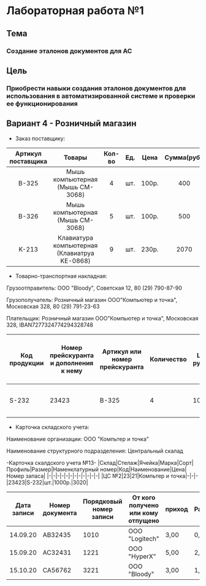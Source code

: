# Лабораторная работа №1 #

## Тема ##

### Создание эталонов документов для АС ###

## Цель ##

### Приобрести навыки создания эталонов документов для использования в автоматизированной системе и проверки ее функционирования ###

## Вариант 4 - Розничный магазин ##


* Заказ поставщику:

|Артикул поставщика|Товары|Кол-во|Ед.|Цена|Сумма(руб.)|
|:---:|:---:|:---:|:---:|:---:|:---:|
|B-325|Мышь компьютерная (Мышь CM-3068)|4| шт.|100р.|400|
|B-326|Мышь компьютерная (Мышь CM-3068)|5| шт.|100р.|500|
|K-213|Клавиатура компьютерная (Клавиатруа KE-0868)|9| шт.|230р.|2070|

* Товарно-транспортная накладная:

Грузоотправитель: ООО "Bloody", Советская 12, 80 (29) 790-87-90

Грузополучатель: Розничный магазин OOO"Компьютер и точка", Московская 328, 80 (29) 791-23-63

Плательщик: Розничный магазин OOO"Компьютер и точка", Московская 328, IBAN7277324774294328748

|Код продукции|Номер прейскуранта и дополнения к нему|Артикул или номер прейскуранта|Количество|Цена, руб.коп.|Наименование продукции, товара (груза), ТУ, марка|Единица измерения|Вид упаковки|Количество мест|Масса|Сумма, руб. коп.|Порядковый номер записи по складской картотеке (грузоотправителю, грузополучателю)|
|---|---|---|---|---|---|---|---|---|---|---|---|
|S-232|23423|B-325|4|100|Мышь компьютерная (Мышь CM-3068)|шт.|коробка|2|500г|400|5|


* Карточка складского учета:
  
Наименование организации: ООО "Компьтер и точка"

Наименование структурного подразделения: Центральный скалад

-Карточка скалдского учета №13-
|Склад|Стелаж|Ячейка|Марка|Сорт|Профиль|Размер|Наменклатурный номер|Код|Наименование|Цена|Номер запаса|
|-|-|-|-|-|-|-|-|-|-|-|-|
|ЦС №2|23|21|Компьтер и точка|-|-|-|23423|S-232|шт.|1000р.|3020|

|Дата записи|Номер документа|Порядковый номер записи|От кого получено или кому отпущено|приход|Расход|Остаток|Контроль(подпис, дата)|
|-|-|-|-|-|-|-|-|
|14.09.20|АВ32435|1010|ООО "Logitech"|3,00|0,00|3,00|Иванов 25.10.20|
|15.09.20|АС32431|1221|ОOО "HyperX"|5,00|2,00|3,00|Ежов 21.10.20|
|15.10.20|СА56762|3221|ООО "Bloody"|3,00|1,00|2,00|Будист 21.11.20|
